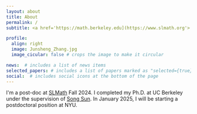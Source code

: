 ```yaml
---
layout: about
title: About
permalink: /
subtitle: <a href='https://math.berkeley.edu](https://www.slmath.org'> SLMath</a>

profile:
  align: right
  image: Junsheng_Zhang.jpg
  image_cicular: false # crops the image to make it circular

news:  # includes a list of news items
selected_papers: # includes a list of papers marked as "selected={true}"
social:  # includes social icons at the bottom of the page
---
```


I'm a post-doc at [SLMath](https://www.slmath.org) Fall 2024. I completed my Ph.D. at UC Berkeley under the supervision of [Song Sun](https://math.berkeley.edu/people/faculty/song-sun). In January 2025, I will be starting a postdoctoral position at NYU.
